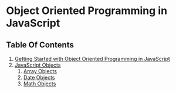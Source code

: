# Object Oriented Programming in JavaScript

## Table Of Contents
1. [Getting Started with Object Oriented Programming in JavaScript](https://github.com/nyangweso-rodgers/Programming-with-JavaScript/tree/main/JavaScript-Fundamentals/OOP/Getting-Started-with-OOP-in-JavaScript)
2. [JavaScript Objects]()
   1. [Array Objects](https://github.com/nyangweso-rodgers/Programming-with-JavaScript/tree/main/JavaScript-Fundamentals/OOP/Array-Objects)
   2. [Date Objects](https://github.com/nyangweso-rodgers/Programming-with-JavaScript/tree/main/JavaScript-Fundamentals/OOP/Date-Objects)
   3. [Math Objects](https://github.com/nyangweso-rodgers/Programming-with-JavaScript/tree/main/JavaScript-Fundamentals/OOP/Math-Objects)